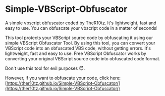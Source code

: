 # Simple-VBScript-Obfuscator
A simple vbscript obfuscator coded by TheR10tz. It's lightweight, fast and easy to use. You can obfuscate your vbscript code in a matter of seconds!

This tool protects your VBScript source code by obfuscating it using our simple VBScript Obfuscator Tool.
By using this tool, you can convert your VBScript code into an obfuscated VBS code, without getting errors. It's lightweight, fast and easy to use. Free VBScript Obfuscator works by converting your original VBScript source code into obfuscated code format.

Don't use this tool for evil purposes 😈.

However, if you want to obfuscate your code, click here: [https://ther10tz.github.io/Simple-VBScript-Obfuscator/](https://ther10tz.github.io/Simple-VBScript-Obfuscator/)
